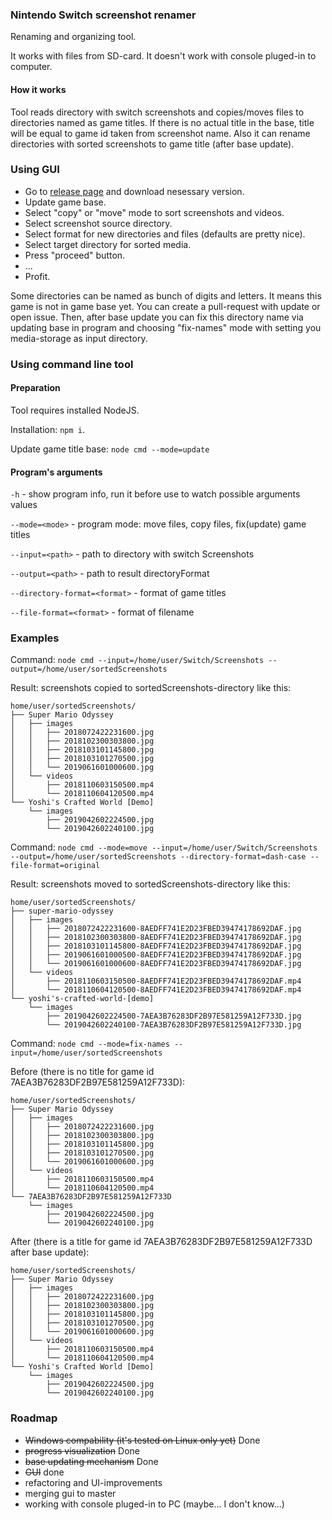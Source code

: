 ### Nintendo Switch screenshot renamer
Renaming and organizing tool.

It works with files from SD-card. It doesn't work with console pluged-in to computer.

#### How it works
Tool reads directory with switch screenshots and copies/moves files to directories named as game titles. If there is no actual title in the base, title will be equal to game id taken from screenshot name.
Also it can rename directories with sorted screenshots to game title (after base update).

### Using GUI

- Go to [release page](https://github.com/little-mystic-stuff/nsw-screenshot-renamer/releases/tag/v2.0.3) and download nesessary version.
- Update game base.
- Select "copy" or "move" mode to sort screenshots and videos.
- Select screenshot source directory.
- Select format for new directories and files (defaults are pretty nice).
- Select target directory for sorted media.
- Press "proceed" button.
- ...
- Profit.

Some directories can be named as bunch of digits and letters. It means this game is not in game base yet. You can create a pull-request with update or open issue.
Then, after base update you can fix this directory name via updating base in program and choosing "fix-names" mode with setting you media-storage as input directory.

### Using command line tool

#### Preparation
Tool requires installed NodeJS.

Installation: ```npm i```.

Update game title base: ```node cmd --mode=update```

#### Program's arguments
```-h``` - show program info, run it before use to watch possible arguments values

```--mode=<mode>``` - рrogram mode: move files, copy files, fix(update) game titles

```--input=<path>``` - path to directory with switch Screenshots

```--output=<path>``` - path to result directoryFormat

```--directory-format=<format>``` - format of game titles

```--file-format=<format>``` - format of filename

### Examples
Command: ```node cmd --input=/home/user/Switch/Screenshots --output=/home/user/sortedScreenshots```

Result: screenshots copied to sortedScreenshots-directory like this:
```
home/user/sortedScreenshots/
├── Super Mario Odyssey
│   ├── images
│   │   ├── 2018072422231600.jpg
│   │   ├── 2018102300303800.jpg
│   │   ├── 2018103101145800.jpg
│   │   ├── 2018103101270500.jpg
│   │   └── 2019061601000600.jpg
│   └── videos
│       ├── 2018110603150500.mp4
│       └── 2018110604120500.mp4
└── Yoshi's Crafted World [Demo]
    └── images
        ├── 2019042602224500.jpg
        └── 2019042602240100.jpg
```

Command: ```node cmd --mode=move --input=/home/user/Switch/Screenshots --output=/home/user/sortedScreenshots --directory-format=dash-case --file-format=original```

Result: screenshots moved to sortedScreenshots-directory like this:
```
home/user/sortedScreenshots/
├── super-mario-odyssey
│   ├── images
│   │   ├── 2018072422231600-8AEDFF741E2D23FBED39474178692DAF.jpg
│   │   ├── 2018102300303800-8AEDFF741E2D23FBED39474178692DAF.jpg
│   │   ├── 2018103101145800-8AEDFF741E2D23FBED39474178692DAF.jpg
│   │   ├── 2019061601000500-8AEDFF741E2D23FBED39474178692DAF.jpg
│   │   └── 2019061601000600-8AEDFF741E2D23FBED39474178692DAF.jpg
│   └── videos
│       ├── 2018110603150500-8AEDFF741E2D23FBED39474178692DAF.mp4
│       └── 2018110604120500-8AEDFF741E2D23FBED39474178692DAF.mp4
└── yoshi's-crafted-world-[demo]
    └── images
        ├── 2019042602224500-7AEA3B76283DF2B97E581259A12F733D.jpg
        └── 2019042602240100-7AEA3B76283DF2B97E581259A12F733D.jpg
```

Command: ```node cmd --mode=fix-names --input=/home/user/sortedScreenshots```

Before (there is no title for game id 7AEA3B76283DF2B97E581259A12F733D):
```
home/user/sortedScreenshots/
├── Super Mario Odyssey
│   ├── images
│   │   ├── 2018072422231600.jpg
│   │   ├── 2018102300303800.jpg
│   │   ├── 2018103101145800.jpg
│   │   ├── 2018103101270500.jpg
│   │   └── 2019061601000600.jpg
│   └── videos
│       ├── 2018110603150500.mp4
│       └── 2018110604120500.mp4
└── 7AEA3B76283DF2B97E581259A12F733D
    └── images
        ├── 2019042602224500.jpg
        └── 2019042602240100.jpg
```
After (there is a title for game id 7AEA3B76283DF2B97E581259A12F733D after base update):
```
home/user/sortedScreenshots/
├── Super Mario Odyssey
│   ├── images
│   │   ├── 2018072422231600.jpg
│   │   ├── 2018102300303800.jpg
│   │   ├── 2018103101145800.jpg
│   │   ├── 2018103101270500.jpg
│   │   └── 2019061601000600.jpg
│   └── videos
│       ├── 2018110603150500.mp4
│       └── 2018110604120500.mp4
└── Yoshi's Crafted World [Demo]
    └── images
        ├── 2019042602224500.jpg
        └── 2019042602240100.jpg
```

### Roadmap
- ~~Windows compability (it's tested on Linux only yet)~~ Done
- ~~progress visualization~~ Done
- ~~base updating mechanism~~ Done
- ~~GUI~~ done
- refactoring and UI-improvements
- merging gui to master
- working with console pluged-in to PC (maybe... I don't know...)
